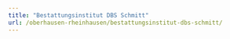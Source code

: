 ```yaml
---
title: "Bestattungsinstitut DBS Schmitt"
url: /oberhausen-rheinhausen/bestattungsinstitut-dbs-schmitt/
---
```

